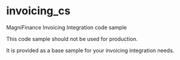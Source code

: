 # invoicing_cs
MagniFinance Invoicing Integration code sample

This code sample should not be used for production.

It is provided as a base sample for your invoicing integration needs.
